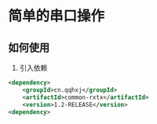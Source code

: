 # 简单的串口操作

## 如何使用
1. 引入依赖

```xml
<dependency>
    <groupId>cn.qqhxj</groupId>
    <artifactId>common-rxtx</artifactId>
    <version>1.2-RELEASE</version>
<dependency>
```



